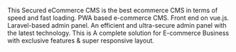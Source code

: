 This Secured eCommerce CMS is the best ecommerce CMS in terms of speed and fast loading. PWA based e-commerce CMS. Front end on vue.js. Laravel-based admin panel. An efficient and ultra-secure admin panel with the latest technology.
This is A complete solution for E-commerce Business with exclusive features & super responsive layout.
